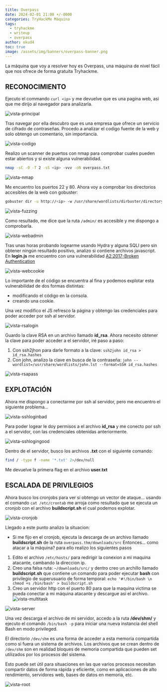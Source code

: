 ```yaml
---
title: Overpass
date: 2024-02-01 21:00 +/-0000
categories: TryHackMe Máquina
tags:
  - tryhackme
  - writeup
  - overpass
author: okud4
toc: true
image: /assets/img/banners/overpass-banner.png
---
```


La máquina que voy a resolver hoy es Overpass, una máquina de nivel fácil que nos ofrece de forma gratuita Tryhackme.

## RECONOCIMIENTO

Ejecuto el commando `curl <ip>` y me devuelve que es una pagina web, asi que me dirijo al navegador para analizarla.

![vista-principal](/assets/img/capturas/overpass/overpass-web.png)

Tras navegar por ella descubro que es una empresa que ofrece un servicio de cifrado de contraseñas. Procedo a analizar el codigo fuente de la web y solo obtengo un comentario, sin importancia.

![vista-codigo](/assets/img/capturas/overpass/webcode.png)

Realizo un scanner de puertos con nmap para comprobar cuales pueden estar abiertos y si existe alguna vulnerabilidad.

```bash
nmap -sC -O -T 2 -sS <ip> -vvv -oN overpass.txt
```

![vista-nmap](/assets/img/capturas/overpass/nmapscan.png)

Me encuentro los puertos 22 y 80. Ahora voy a comprobar los directorios accesibles de la web con gobuster:

```bash
gobuster dir -u http://<ip> -w /usr/share/wordlists/dirbuster/directory-list-2.3-small.txt -o directories.txt
```

![vista-fuzzing](/assets/img/capturas/overpass/web-fuzz.png)

Como resultado, me dice que la ruta `/admin/`  es accesible y me dispongo a comprobarla.

![vista-webadmin](/assets/img/capturas/overpass/web-admin.png)

Tras unas horas probando logearme usando Hydra y alguna SQLI pero sin obtener ningún resultado positivo, analizo si contiene archivos javascript. En **login.js** me encuentro con una vulnerabilidad [A2:2017-Broken Authentication](https://cheatsheetseries.owasp.org/cheatsheets/Authentication_Cheat_Sheet.html)  

![vista-webcookie](/assets/img/capturas/overpass/web-cookie.png)

Lo importante de el código se encuentra al fina y podemos explotar esta vulnerabilidad de dos formas distintas:

- modificando el código en la consola.
- creando una cookie.

Una vez modifico el JS refresco la página y obtengo las credenciales para poder acceder por ssh al servidor.

![vista-rsalogin](/assets/img/capturas/overpass/web-rsa-login.png)

Guardo la clave RSA en un archivo llamado **id_rsa**. Ahora necesito obtener la clave para poder acceder a el servidor, iré paso a paso:

1. Con ssh2jhon para darle formato a la clave: `ssh2john id_rsa > id_rsa.hashes`
2. Con john, analizo la clave en busca de la contraseña: `john --wordlist=/usr/share/wordlists/john.lst --format=SSH id_rsa.hashes`

 ![vista-rsapass](/assets/img/capturas/overpass/rsa-password.png)

## EXPLOTACIÓN

Ahora me dispongo a conectarme por ssh al servidor, pero me encuentro el siguiente problema...

![vista-sshloginbad](/assets/img/capturas/overpass/ssh-bad-login.png)

Para poder logear le doy permisos a el archivo **id_rsa** y me conecto por ssh a el servidor, con las credenciales obtenidas anteriormente.

![vista-sshlogingood](/assets/img/capturas/overpass/ssh-login.png)

Dentro de el servidor, busco los archivos **.txt** con el siguiente comando:

```bash
find / -type f -name '*.txt' 2>/dev/null
```

Me devuelve la primera flag en el archivo **user.txt**

## ESCALADA DE PRIVILEGIOS

Ahora busco los cronjobs para ver si obtengo un vector de ataque... usando el comando `cat /etc/crontab` me arroja como resultado que se ejecuta un cronjob con el archivo **buildscript.sh** el cual podemos explotar.

![vista-cronjob](/assets/img/capturas/overpass/cronjobs.png)

Llegado a este punto analizo la situacion:

- Si me fijo en el cronjob, ejecuta la descarga de un archivo llamado **buildscript.sh** de la ruta `overpass.thm/downloads/src`
Entonces... como atacar a la máquina? para ello realizo los siguientes pasos

1. Edito el archivo `/etc/hosts/` para redirigir la conexion a mi maquina atacante, cambando la direccion ip.
2. Creo una falsa ruta: `~/downloads/src/` y dentro creo un archillo llamado **buildscript.sh** que contiene un comando para poder ejecutar **bash** con privilegio de superusuario de forma temporal: `echo '#!/bin/bash \n chmod +s /bin/bash' > buildscript.sh`
3. Creo un servidor http con el puerto 80 para que la maquina victima se pueda conectar a mi máquina atacante y descargue asi el archivo.
![vista-multitask](/assets/img/capturas/overpass/multitask.png)

![vista-server](/assets/img/capturas/overpass/pyserver.png)

Una vez descarga el archivo de mi servidor, accedo a la ruta **/dev/shm/** y ejecuto el comando `/bin/bash -p` para iniciar una nueva instancia del shell Bash en modo privileged.

El directorio `/dev/shm` es una forma de acceder a esta memoria compartida como si fuera un sistema de archivos. Los archivos que se crean dentro de `/dev/shm` son en realidad bloques de memoria compartida que pueden set utilizados por los procesos del sistema.

Esto puede set útil para situaciones en las que varios procesos necesitan compartir datos de forma rápida y eficiente, como en aplicaciones de alto rendimiento, servidores web, bases de datos en memoria, etc.

![vista-root](/assets/img/capturas/overpass/rooting.png)
